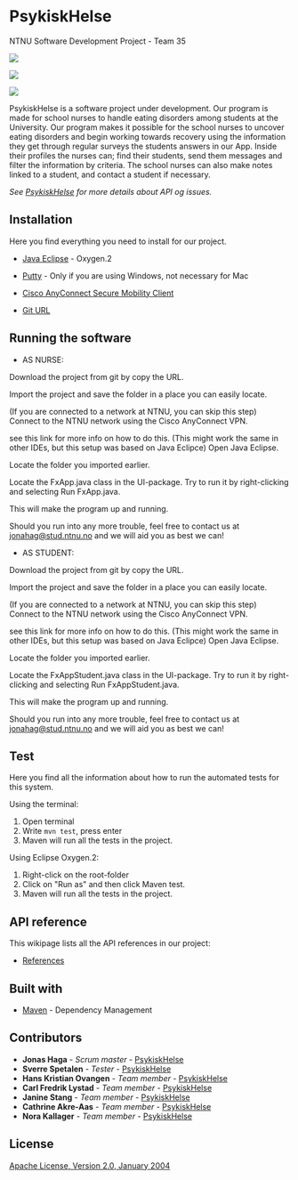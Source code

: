 
# PsykiskHelse

NTNU Software Development Project - Team 35

![](forside.png)

![](registrering.png)

![](hovedside.png)

PsykiskHelse is a software project under development. Our program is made for school nurses to handle eating disorders among students at the University. Our program makes it possible for the school nurses to uncover eating disorders and begin working towards recovery using the information they get through regular surveys the students answers in our App. Inside their profiles the nurses can; find their students, send them messages and filter the information by criteria. The school nurses can also make notes linked to a student, and contact a student if necessary.

*See [PsykiskHelse](https://gitlab.stud.iie.ntnu.no/tdt4140-2018/35.git) for more details about API og issues.*


## Installation
Here you find everything you need to install for our project.

* [Java Eclipse](http://www.eclipse.org/downloads/eclipse-packages/) - Oxygen.2

* [Putty](https://www.putty.org) - Only if you are using Windows, not necessary for Mac

* [Cisco AnyConnect Secure Mobility Client](https://www.cisco.com/c/en/us/support/security/anyconnect-secure-mobility-client-v4-x/model.html)

* [Git URL](https://gitlab.stud.iie.ntnu.no/tdt4140-2018/35.git)


## Running the software

* AS NURSE:

Download the project from git by copy the URL.

Import the project and save the folder in a place you can easily locate.

(If you are connected to a network at NTNU, you can skip this step) Connect to the NTNU network using the Cisco AnyConnect VPN.

see this link for more info on how to do this.
(This might work the same in other IDEs, but this setup was based on Java Eclipce) Open Java Eclipse.

Locate the folder you imported earlier.

Locate the FxApp.java class in the UI-package. Try to run it by right-clicking and selecting Run FxApp.java.

This will make the program up and running.

Should you run into any more trouble, feel free to contact us at jonahag@stud.ntnu.no and we will aid you as best we can!


* AS STUDENT:

Download the project from git by copy the URL.

Import the project and save the folder in a place you can easily locate.

(If you are connected to a network at NTNU, you can skip this step) Connect to the NTNU network using the Cisco AnyConnect VPN.

see this link for more info on how to do this.
(This might work the same in other IDEs, but this setup was based on Java Eclipce) Open Java Eclipse.

Locate the folder you imported earlier.

Locate the FxAppStudent.java class in the UI-package. Try to run it by right-clicking and selecting Run FxAppStudent.java.

This will make the program up and running.

Should you run into any more trouble, feel free to contact us at jonahag@stud.ntnu.no and we will aid you as best we can!


## Test
Here you find all the information about how to run the automated tests for this system.

Using the terminal:
1. Open terminal
2. Write `mvn test`, press enter
3. Maven will run all the tests in the project.

Using Eclipse Oxygen.2:
1. Right-click on the root-folder
2. Click on "Run as" and then click Maven test.
3. Maven will run all the tests in the project.


## API reference
This wikipage lists all the API references in our project:

* [References](https://gitlab.stud.iie.ntnu.no/tdt4140-2018/35/wikis/Dokumentasjon/Design-av-REST-API)

## Built with

* [Maven](https://maven.apache.org/) - Dependency Management

## Contributors

* **Jonas Haga** - *Scrum master* - [PsykiskHelse](https://gitlab.stud.iie.ntnu.no/tdt4140-2018/35.git)
* **Sverre Spetalen** - *Tester* - [PsykiskHelse](https://gitlab.stud.iie.ntnu.no/tdt4140-2018/35.git)
* **Hans Kristian Ovangen** - *Team member* - [PsykiskHelse](https://gitlab.stud.iie.ntnu.no/tdt4140-2018/35.git)
* **Carl Fredrik Lystad** - *Team member* - [PsykiskHelse](https://gitlab.stud.iie.ntnu.no/tdt4140-2018/35.git)
* **Janine Stang** - *Team member* - [PsykiskHelse](https://gitlab.stud.iie.ntnu.no/tdt4140-2018/35.git)
* **Cathrine Akre-Aas** - *Team member* - [PsykiskHelse](https://gitlab.stud.iie.ntnu.no/tdt4140-2018/35.git)
* **Nora Kallager** - *Team member* - [PsykiskHelse](https://gitlab.stud.iie.ntnu.no/tdt4140-2018/35.git)

## License

[Apache License, Version 2.0, January 2004](https://www.apache.org/licenses/LICENSE-2.0)
